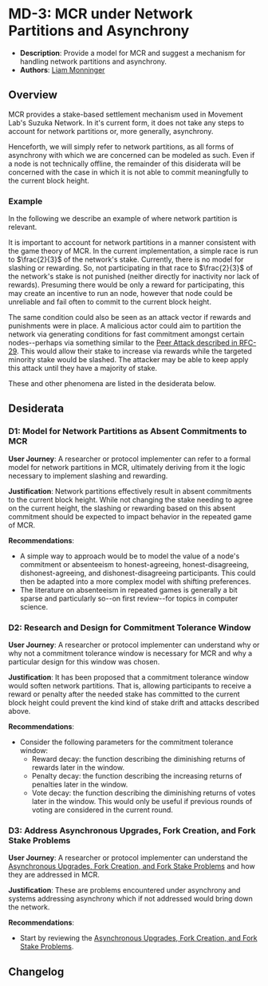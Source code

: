 # MD-3: MCR under Network Partitions and Asynchrony
- **Description**: Provide a model for MCR and suggest a mechanism for handling network partitions and asynchrony.
- **Authors**: [Liam Monninger](mailto:liam@movementlabs.xyz)


## Overview
MCR provides a stake-based settlement mechanism used in Movement Lab's Suzuka Network. In it's current form, it does not take any steps to account for network partitions or, more generally, asynchrony.

Henceforth, we will simply refer to network partitions, as all forms of asynchrony with which we are concerned can be modeled as such. Even if a node is not technically offline, the remainder of this disiderata will be concerned with the case in which it is not able to commit meaningfully to the current block height.

### Example

In the following we describe an example of where network partition is relevant. 

It is important to account for network partitions in a manner consistent with the game theory of MCR. In the current implementation, a simple race is run to $\frac{2}{3}$ of the network's stake. Currently, there is no model for slashing or rewarding. So, not participating in that race to $\frac{2}{3}$ of the network's stake is not punished (neither directly for inactivity nor lack of rewards). Presuming there would be only a reward for participating, this may create an incentive to run an node, however that node could be unreliable and fail often to commit to the current block height.

The same condition could also be seen as an attack vector if rewards and punishments were in place. A malicious actor could aim to partition the network via generating conditions for fast commitment amongst certain nodes--perhaps via something similar to the [Peer Attack described in RFC-29](https://github.com/movementlabsxyz/rfcs/pull/29). This would allow their stake to increase via rewards while the targeted minority stake would be slashed. The attacker may be able to keep apply this attack until they have a majority of stake. 

These and other phenomena are listed in the desiderata below.

## Desiderata

<!--
  List out the specific desiderata. Each entry should consist of:

  1. Title: A concise name for the desideratum.
  2. User Journey: A one or two-sentence statement focusing on the "user" (could be a human, machine, software, etc.) and their interaction or experience.
  3. Description (optional): A more detailed explanation if needed.
  4. Justification: The reasoning behind the desideratum. Why is it necessary or desired?
  5. Recommendations (optional): Suggestions or guidance related to the desideratum.

  Format as:

  ### Desideratum Title

  **User Journey**: [user] can [action].

  **Description**: <More detailed explanation if needed (optional)>

  **Justification**: <Why this is a significant or required desideratum>

  **Recommendations**: <Any specific guidance or suggestions (optional)>

  TODO: Remove this comment before finalizing.
-->
### D1: Model for Network Partitions as Absent Commitments to MCR
**User Journey**: A researcher or protocol implementer can refer to a formal model for network partitions in MCR, ultimately deriving from it the logic necessary to implement slashing and rewarding. 

**Justification**: Network partitions effectively result in absent commitments to the current block height. While not changing the stake needing to agree on the current height, the slashing or rewarding based on this absent commitment should be expected to impact behavior in the repeated game of MCR.

**Recommendations**: 
- A simple way to approach would be to model the value of a node's commitment or absenteeism to honest-agreeing, honest-disagreeing, dishonest-agreeing, and dishonest-disagreeing participants. This could then be adapted into a more complex model with shifting preferences. 
- The literature on absenteeism in repeated games is generally a bit sparse and particularly so--on first review--for topics in computer science.

### D2: Research and Design for Commitment Tolerance Window
**User Journey**: A researcher or protocol implementer can understand why or why not a commitment tolerance window is necessary for MCR and why a particular design for this window was chosen.

**Justification**: It has been proposed that a commitment tolerance window would soften network partitions. That is, allowing participants to receive a reward or penalty after the needed stake has committed to the current block height could prevent the kind kind of stake drift and attacks described above. 

**Recommendations**:
- Consider the following parameters for the commitment tolerance window: 
  - Reward decay: the function describing the diminishing returns of rewards later in the window.
  - Penalty decay: the function describing the increasing returns of penalties later in the window.
  - Vote decay: the function describing the diminishing returns of votes later in the window. This would only be useful if previous rounds of voting are considered in the current round.

### D3: Address Asynchronous Upgrades, Fork Creation, and Fork Stake Problems
**User Journey**: A researcher or protocol implementer can understand the [Asynchronous Upgrades, Fork Creation, and Fork Stake Problems](./asychronous-upgrades-problem.md) and how they are addressed in MCR.

**Justification**: These are problems encountered under asynchrony and systems addressing asynchrony which if not addressed would bring down the network.

**Recommendations**:
- Start by reviewing the [Asynchronous Upgrades, Fork Creation, and Fork Stake Problems](./asychronous-upgrades-problem.md).

## Changelog